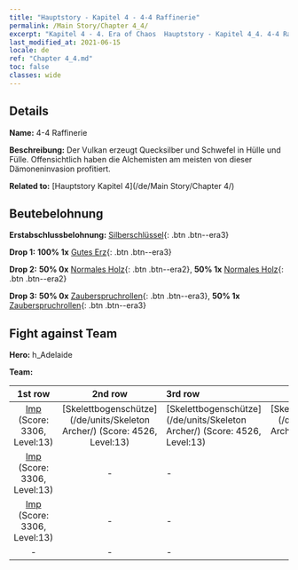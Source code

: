 ```yaml
---
title: "Hauptstory - Kapitel 4 - 4-4 Raffinerie"
permalink: /Main Story/Chapter 4_4/
excerpt: "Kapitel 4 - 4. Era of Chaos  Hauptstory - Kapitel 4_4. 4-4 Raffinerie"
last_modified_at: 2021-06-15
locale: de
ref: "Chapter 4_4.md"
toc: false
classes: wide
---
```


## Details

 **Name:** 4-4 Raffinerie

 **Beschreibung:** Der Vulkan erzeugt Quecksilber und Schwefel in Hülle und Fülle. Offensichtlich haben die Alchemisten am meisten von dieser Dämoneninvasion profitiert.

 **Related to:** [Hauptstory Kapitel 4](/de/Main Story/Chapter 4/)

## Beutebelohnung

 **Erstabschlussbelohnung:** [Silberschlüssel](/ItemsDE/con_693/){: .btn .btn--era3}

 **Drop 1:** **100% 1x** [Gutes Erz](/ItemsDE/mat_12/){: .btn .btn--era3}

 **Drop 2:** **50% 0x** [Normales Holz](/ItemsDE/mat_7/){: .btn .btn--era2}, **50% 1x** [Normales Holz](/ItemsDE/mat_7/){: .btn .btn--era2}

 **Drop 3:** **50% 0x** [Zauberspruchrollen](/ItemsDE/con_694/){: .btn .btn--era3}, **50% 1x** [Zauberspruchrollen](/ItemsDE/con_694/){: .btn .btn--era3}


## Fight against Team
 **Hero:** h_Adelaide

 **Team:**


  | 1st row | 2nd row | 3rd row | 4th row |
  |:----:|:----:|:----|:----:|
  | [Imp](/de/units/Imp/) (Score: 3306, Level:13)  | [Skelettbogenschütze](/de/units/Skeleton Archer/) (Score: 4526, Level:13)  | [Skelettbogenschütze](/de/units/Skeleton Archer/) (Score: 4526, Level:13)  | [Skelettbogenschütze](/de/units/Skeleton Archer/) (Score: 4526, Level:13)  |
  | [Imp](/de/units/Imp/) (Score: 3306, Level:13)  | - | - | - |
  | [Imp](/de/units/Imp/) (Score: 3306, Level:13)  | - | - | - |
  | - | - | - | - |


